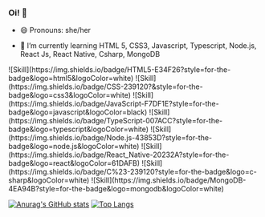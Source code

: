 ### Oi!  👋

- 😄 Pronouns: she/her







            
          
          
          
- 🌱 I’m currently learning HTML 5, CSS3, Javascript, Typescript, Node.js, React Js, React Native, Csharp, MongoDB
<div align-items = "center">
![Skill](https://img.shields.io/badge/HTML5-E34F26?style=for-the-badge&logo=html5&logoColor=white)
![Skill](https://img.shields.io/badge/CSS-239120?&style=for-the-badge&logo=css3&logoColor=white)
![Skill](https://img.shields.io/badge/JavaScript-F7DF1E?style=for-the-badge&logo=javascript&logoColor=black)
![Skill](https://img.shields.io/badge/TypeScript-007ACC?style=for-the-badge&logo=typescript&logoColor=white)
![Skill](https://img.shields.io/badge/Node.js-43853D?style=for-the-badge&logo=node.js&logoColor=white)
![Skill](https://img.shields.io/badge/React_Native-20232A?style=for-the-badge&logo=react&logoColor=61DAFB)
![Skill](https://img.shields.io/badge/C%23-239120?style=for-the-badge&logo=c-sharp&logoColor=white)
![Skill](https://img.shields.io/badge/MongoDB-4EA94B?style=for-the-badge&logo=mongodb&logoColor=white)
</div>
          


<i class="devicon-devicon-plain"></i>
[![Anurag's GitHub stats](https://github-readme-stats.vercel.app/api?username=camila-pang&show_icons=true&theme=gruvbox)](https://github.com/camila-pang/github-readme-stats) [![Top Langs](https://github-readme-stats.vercel.app/api/top-langs/?username=camila-pang&layout=compact&theme=gruvbox)](https://github.com/anuraghazra/github-readme-stats)






